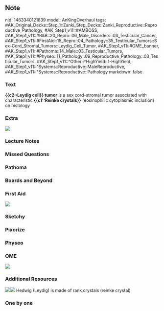 ## Note
nid: 1463340121839
model: AnKingOverhaul
tags: #AK_Original_Decks::Step_1::Zanki_Step_Decks::Zanki_Reproductive::Reproductive_Pathology, #AK_Step1_v11::#AMBOSS, #AK_Step1_v11::#B&B::20_Repro::06_Male_Disorders::03_Testicular_Cancer, #AK_Step1_v11::#FirstAid::15_Repro::04_Pathology::35_Testicular_Tumors::Sex-Cord_Stromal_Tumors::Leydig_Cell_Tumor, #AK_Step1_v11::#OME_banner, #AK_Step1_v11::#Pathoma::14_Male::03_Testicular_Tumors, #AK_Step1_v11::#Physeo::11_Pathology::09_Reproductive_Pathology::03_Testicular_Tumors, #AK_Step1_v11::^Other::^HighYield::1-HighYield, #AK_Step1_v11::^Systems::Reproductive::MaleReproductive, #AK_Step1_v11::^Systems::Reproductive::Pathology
markdown: false

### Text
<div>
  <b>{{c2::Leydig cell}} tumor</b> is a sex cord-stromal tumor
  associated with characteristic <b>{{c1::Reinke crystals}}</b>
  (eosinophilic cytoplasmic inclusion) on histology
</div>

### Extra
<img src="paste-67899137982838.jpg">

### Lecture Notes


### Missed Questions


### Pathoma


### Boards and Beyond


### First Aid
<img src="tmpow3G_y.png">

### Sketchy


### Pixorize


### Physeo


### OME
<div class="ome-widget">
  <a href="https://onlinemeded.org?ref=anki"><img src=
  "_OME_AnkiFlashcards_General_4.png"></a>
</div>

### Additional Resources
<img src=
"paste-2aa56b7d1c9f0a7ff6316203a11831f410d6d81a.jpg"><img src=
"paste-599f2bbbe4f09d496fe693ae29f609fb7cd008ec.jpg"> Hedwig
(Leydig) is made of rank crystals (reinke crystal)

### One by one


